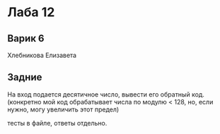 # Лаба 12
## Варик 6 
Хлебникова Елизавета

## Задние
На вход подается десятичное число, вывести его обратный код. 
(конкретно мой код обрабатывает числа по модулю < 128, но, если нужно, могу увеличить этот предел)

тесты в файле, ответы отдельно.
